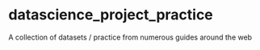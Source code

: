 # datascience_project_practice
A collection of datasets / practice from numerous guides around the web
